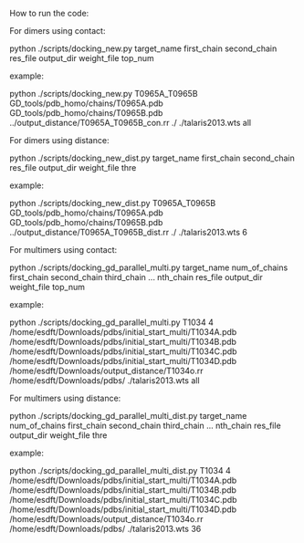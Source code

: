 How to run the code:

For dimers using contact:

python ./scripts/docking_new.py target_name first_chain second_chain res_file output_dir weight_file top_num

example:

python ./scripts/docking_new.py T0965A_T0965B GD_tools/pdb_homo/chains/T0965A.pdb GD_tools/pdb_homo/chains/T0965B.pdb ../output_distance/T0965A_T0965B_con.rr ./ ./talaris2013.wts all


For dimers using distance:

python ./scripts/docking_new_dist.py target_name first_chain second_chain res_file output_dir weight_file thre 

example:

python ./scripts/docking_new_dist.py T0965A_T0965B GD_tools/pdb_homo/chains/T0965A.pdb GD_tools/pdb_homo/chains/T0965B.pdb ../output_distance/T0965A_T0965B_dist.rr ./ ./talaris2013.wts 6



For multimers using contact:


python ./scripts/docking_gd_parallel_multi.py target_name num_of_chains first_chain second_chain third_chain ... nth_chain res_file output_dir weight_file top_num


example:

python ./scripts/docking_gd_parallel_multi.py T1034 4 /home/esdft/Downloads/pdbs/initial_start_multi/T1034A.pdb /home/esdft/Downloads/pdbs/initial_start_multi/T1034B.pdb /home/esdft/Downloads/pdbs/initial_start_multi/T1034C.pdb /home/esdft/Downloads/pdbs/initial_start_multi/T1034D.pdb /home/esdft/Downloads/output_distance/T1034o.rr /home/esdft/Downloads/pdbs/ ./talaris2013.wts all



For multimers using distance:


python ./scripts/docking_gd_parallel_multi_dist.py target_name num_of_chains first_chain second_chain third_chain ... nth_chain res_file output_dir weight_file thre


example:

python ./scripts/docking_gd_parallel_multi_dist.py T1034 4 /home/esdft/Downloads/pdbs/initial_start_multi/T1034A.pdb /home/esdft/Downloads/pdbs/initial_start_multi/T1034B.pdb /home/esdft/Downloads/pdbs/initial_start_multi/T1034C.pdb /home/esdft/Downloads/pdbs/initial_start_multi/T1034D.pdb /home/esdft/Downloads/output_distance/T1034o.rr /home/esdft/Downloads/pdbs/ ./talaris2013.wts 36
